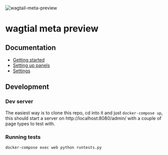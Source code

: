 ![wagtail-meta-preview](https://github.com/rinti/wagtail-meta-preview/workflows/wagtail-meta-preview/badge.svg)

# wagtial meta preview

## Documentation

- [Getting started](./docs/1-getting-started.md)
- [Setting up panels](./docs/2-setting-up-panels.md)
- [Settings](./docs/3-settings.md)

## Development

### Dev server

The easiest way is to clone this repo, cd into it and just `docker-compose up`, this should
start a server on http://localhost:8080/admin/ with a couple of page types to test with.

### Running tests

`docker-compose exec web python runtests.py`
